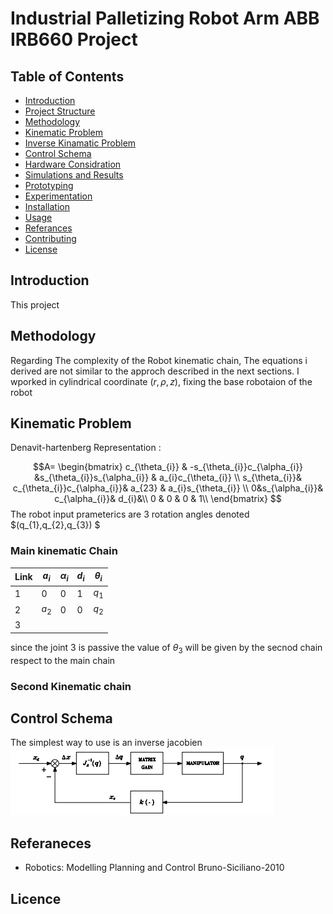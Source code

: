 
# Industrial Palletizing Robot Arm ABB IRB660 Project 
## Table of Contents
- [Introduction](#introduction)
- [Project Structure](#project_struture)
- [Methodology](#methodology)
- [Kinematic Problem](#kinematicproblem)
- [Inverse Kinamatic Problem](#inverse_kinematic_problem)
- [Control Schema](#control_schema)
- [Hardware Considration](#hardware_considerations)
- [Simulations and Results](#simulations_results)
- [Prototyping ](#prototyping_and_experimentation)
- [Experimentation](#experimentation)
- [Installation](#installation)
- [Usage](#usage)
- [Referances](#referances)
- [Contributing](#contributing)
- [License](#license)  

## Introduction 
This project 
## Methodology
Regarding The complexity of the Robot kinematic chain, The equations i derived are not similar to the approch described in the next sections. I wporked in cylindrical coordinate $(r,\rho,z)$, fixing the base robotaion of the robot 

## Kinematic Problem
Denavit-hartenberg Representation : 

$$A=
\begin{bmatrix}
c_{\theta_{i}} & -s_{\theta_{i}}c_{\alpha_{i}} &s_{\theta_{i}}s_{\alpha_{i}} & a_{i}c_{\theta_{i}} \\
s_{\theta_{i}}& c_{\theta_{i}}c_{\alpha_{i}}& a_{23} & a_{i}s_{\theta_{i}} \\
0&s_{\alpha_{i}}& c_{\alpha_{i}}& d_{i}&\\
0 & 0 & 0 & 1\\
\end{bmatrix}
$$
The robot input prameterics are 3 rotation angles denoted $(q_{1},q_{2},q_{3}) $
### Main kinematic Chain
Link | $a_{i}$ |  $\alpha_{i}$ | $d_{i}$| $\theta_{i}$
---|---|---|---|---
1 | 0 | 0 | 1 |$q_{1}$
2 | $a_{2}$ | 0 |0| $q_{2}$
3 |  |   |

since the joint 3 is passive the value of $\theta_{3}$ will be given by the secnod chain respect to the main chain 
### Second Kinematic chain 

 
## Control Schema
The simplest way to use is an inverse jacobien    <br>
<img src="figures/block_scheme.png" alt="Alternative text" />


## Referaneces
<ul>
<li> Robotics: Modelling Planning and Control Bruno-Siciliano-2010
</ul> 

## Licence 
 
